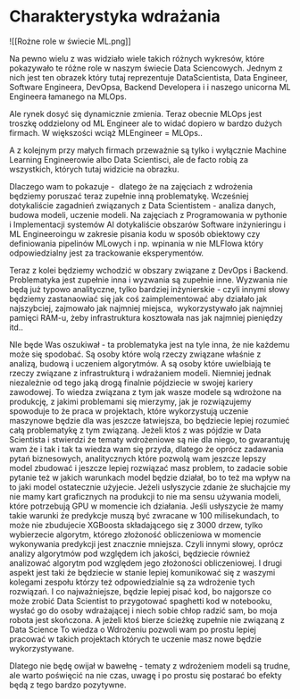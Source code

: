 # Charakterystyka wdrażania

![[Rożne role w świecie ML.png]]

Na pewno wielu z was widziało wiele takich różnych wykresów, które pokazywało te różne role w naszym świecie Data Sciencowych. Jednym z nich jest ten obrazek który tutaj reprezentuje DataScientista, Data Engineer, Software Engineera, DevOpsa, Backend Developera i i naszego unicorna ML Engineera łamanego na MLOps.  

Ale rynek dosyć się dynamicznie zmienia. Teraz obecnie MLOps jest troszkę oddzielony od ML Engineer ale to widać dopiero w bardzo dużych firmach. W większości wciąż MLEngineer = MLOps.. 

A z kolejnym przy małych firmach przeważnie są tylko i wyłącznie Machine Learning Engineerowie albo Data Scientisci, ale de facto robią za wszystkich, których tutaj widzicie na obrazku.

Dlaczego wam to pokazuje -  dlatego że na zajęciach z wdrożenia będziemy poruszać teraz zupełnie inną problematykę. Wcześniej dotykaliście zagadnień związanych z Data Scientistem - analiza danych,  budowa modeli, uczenie modeli. Na zajęciach z Programowania w pythonie i Implementacji systemów AI dotykaliście obszarów Software inżynieringu i ML Engineeroingu w zakresie pisania kodu w sposób obiektowy czy definiowania pipelinów MLowych i np. wpinania w nie MLFlowa który odpowiedzialny jest za trackowanie eksperymentów.

Teraz z kolei będziemy wchodzić w obszary związane z DevOps i Backend. Problematyka jest zupełnie inna i wyzwania są zupełnie inne. Wyzwania nie będą już typowo analityczne, tylko bardziej inżynierskie - czyli innymi słowy będziemy zastanaowiać się jak coś zaimplementować aby działało jak najszybciej, zajmowało jak najmniej miejsca,  wykorzystywało jak najmniej pamięci RAM-u, żeby infrastruktura kosztowała nas jak najmniej pieniędzy itd..

NIe będe Was oszukiwał - ta problematyka jest na tyle inna, że nie każdemu może się spodobać. Są osoby które wolą rzeczy związane właśnie z analizą, budową i uczeniem algorytmów. A są osoby które uwielbiają te rzeczy związane z infrastrukturą i wdrażaniem modeli. Niemniej jednak niezależnie od tego jaką drogą finalnie pójdziecie w swojej kariery zawodowej. To wiedza związana z tym jak wasze modele są wdrożone na produkcję, z jakimi problemami się mierzymy, jak je rozwiązujemy spowoduje to że praca w projektach, które wykorzystują uczenie maszynowe będzie dla was jeszcze łatwiejsza, bo będziecie lepiej rozumieć całą problematykę z tym związaną. Jeżeli ktoś z was pójdzie w Data Scientista i stwierdzi że tematy wdrożeniowe są nie dla niego, to gwarantuję wam że i tak i tak ta wiedza wam się przyda, dlatego że oprócz zadawania pytań biznesowych, analitycznych które pozwolą wam jeszcze lepszy model zbudować i jeszcze lepiej rozwiązać masz problem, to zadacie sobie pytanie też w jakich warunkach model będzie działał, bo to też ma wpływ na to jaki model ostatecznie użyjecie. Jeżeli usłyszycie zdanie że słuchajcie my nie mamy kart graficznych na produkcji to nie ma sensu używania modeli, które potrzebują GPU w momencie ich działania. Jeśli usłyszycie że mamy takie warunki że predykcje muszą być zwracane w 100 milisekundach, to może nie zbudujecie XGBoosta składającego się z 3000 drzew, tylko wybierzecie algorytm, którego złożoność obliczeniowa w momencie wykonywania predykcji jest znacznie mniejsza. Czyli innymi słowy, oprócz analizy algorytmów pod względem ich jakości, będziecie również analizować algorytm pod względem jego złożoności obliczeniowej. I drugi aspekt jest taki że będziecie w stanie lepiej komunikować się z waszymi kolegami zespołu którzy też odpowiedzialnie są za wdrożenie tych rozwiązań. I co najważniejsze, będzie lepiej pisać kod, bo najgorsze co może zrobić Data Scientist to przygotować spaghetti kod w notebooku, wysłać go do osoby wdrażającej i niech sobie chłop radzić sam, bo moja robota jest skończona. A jeżeli ktoś bierze ścieżkę zupełnie nie związaną z Data Science To wiedza o Wdrożeniu pozwoli wam po prostu lepiej pracować w takich projektach których te uczenie masz nowe będzie wykorzystywane. 

Dlatego nie będę owijał w bawełnę - tematy z wdrożeniem modeli są trudne, ale warto poświęcić na nie czas, uwagę i po prostu się postarać bo efekty będą z tego bardzo pozytywne.